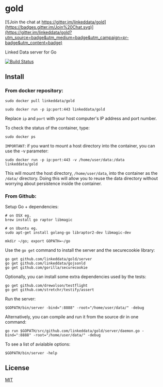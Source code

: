 # gold

[![Join the chat at https://gitter.im/linkeddata/gold](https://badges.gitter.im/Join%20Chat.svg)](https://gitter.im/linkeddata/gold?utm_source=badge&utm_medium=badge&utm_campaign=pr-badge&utm_content=badge)

Linked Data server for Go

[![Build Status](https://travis-ci.org/linkeddata/gold.png)](https://travis-ci.org/linkeddata/gold)

## Install

### From docker repository:

    sudo docker pull linkeddata/gold

    sudo docker run -p ip:port:443 linkeddata/gold

Replace `ip` and `port` with your host computer's IP address and port number.

To check the status of the container, type:

    sudo docker ps

`IMPORTANT`: if you want to mount a host directory into the container, you can use the -v parameter:

    sudo docker run -p ip:port:443 -v /home/user/data:/data linkeddata/gold

This will mount the host directory, `/home/user/data`, into the container as the `/data/` directory. Doing this will allow you to reuse the data directory without worrying about persistence inside the container.


### From Github:

Setup Go + dependencies:

    # on OSX eg.
    brew install go raptor libmagic

    # on Ubuntu eg.
    sudo apt-get install golang-go libraptor2-dev libmagic-dev 

    mkdir ~/go; export GOPATH=~/go

Use the `go get` command to install the server and the securecookie library:

    go get github.com/linkeddata/gold/server
    go get github.com/linkeddata/gojsonld
    go get github.com/gorilla/securecookie
    
Optionally, you can install some extra dependencies used by the tests:

    go get github.com/drewolson/testflight
    go get github.com/stretchr/testify/assert

Run the server:

    $GOPATH/bin/server -bind=":8888" -root="/home/user/data/" -debug
    
Alternatively, you can compile and run it from the source dir in one command:
    
    go run $GOPATH/src/github.com/linkeddata/gold/server/daemon.go -bind=":8888" -root="/home/user/data/" -debug

To see a list of avialable options:

    $GOPATH/bin/server -help

## License

[MIT](http://joe.mit-license.org/)

